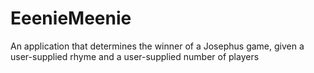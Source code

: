 EeenieMeenie
============

An application that determines the winner of a Josephus game, given a user-supplied rhyme and a user-supplied number of players
